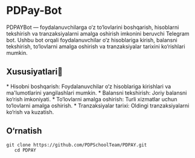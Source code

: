 # PDPay-Bot

PDPAYBot — foydalanuvchilarga o‘z to‘lovlarini boshqarish, hisoblarni tekshirish va tranzaksiyalarni amalga oshirish imkonini beruvchi Telegram bot. Ushbu bot orqali foydalanuvchilar o‘z hisoblariga kirish, balansni tekshirish, to‘lovlarni amalga oshirish va tranzaksiyalar tarixini ko‘rishlari mumkin.

<h2>Xususiyatlari🌟</h2>
 * Hisobni boshqarish: Foydalanuvchilar o‘z hisoblariga kirishlari va ma'lumotlarini yangilashlari mumkin.
 * Balansni tekshirish: Joriy balansni ko‘rish imkoniyati.
 * To‘lovlarni amalga oshirish: Turli xizmatlar uchun to‘lovlarni amalga oshirish.
 * Tranzaksiyalar tarixi: Oldingi tranzaksiyalarni ko‘rish va kuzatish.

<h2>O‘rnatish</h2>
<code>git clone https://github.com/PDPSchoolTeam/PDPAY.git
   cd PDPAY</code>
